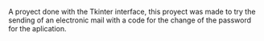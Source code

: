 A proyect done with the Tkinter interface, this proyect was made to try the sending of an electronic mail with a code for the change of the password for the aplication.
